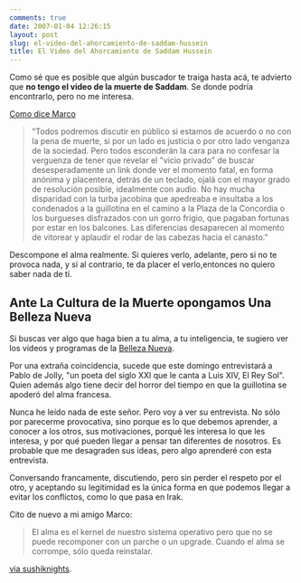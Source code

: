 ```yaml
---
comments: true
date: 2007-01-04 12:26:15
layout: post
slug: el-video-del-ahorcamiento-de-saddam-hussein
title: El Video del Ahorcamiento de Saddam Hussein
---
```


Como sé que es posible que algún buscador te traiga hasta acá, te advierto que **no tengo el video de la muerte de Saddam**. Se donde podría encontrarlo, pero no me interesa.

[Como dice Marco](http://replay.waybackmachine.org/20071029051833/http://sushiknights.org/2007/01/voyerismo_digital.html)


> "Todos podremos discutir en público si estamos de acuerdo o no con la pena de muerte, si por un lado es justicia o por otro lado venganza de la sociedad. Pero todos esconderán la cara para no confesar la verguenza de tener que revelar el "vicio privado" de buscar desesperadamente un link donde ver el momento fatal, en forma anónima y placentera, detrás de un teclado, ojalá con el mayor grado de resolución posible, idealmente con audio. No hay mucha disparidad con la turba jacobina que apedreaba e insultaba a los condenados a la guillotina en el camino a la Plaza de la Concordia o los burgueses disfrazados con un gorro frigio, que pagaban fortunas por estar en los balcones. Las diferencias desaparecen al momento de vitorear y aplaudir el rodar de las cabezas hacia el canasto."


Descompone el alma realmente. Si quieres verlo, adelante, pero si no te provoca nada, y si al contrario, te da placer el verlo,entonces no quiero saber nada de tí.


## Ante La Cultura de la Muerte opongamos Una Belleza Nueva


Si buscas ver algo que haga bien a tu alma, a tu inteligencia, te sugiero ver los videos y programas de la [Belleza Nueva](http://replay.waybackmachine.org/20071029051833/http://www.unabellezanueva.org/).

Por una extraña coincidencia, sucede que este domingo entrevistará a Pablo de Jolly, "un poeta del siglo XXI que le canta a Luis XIV, El Rey Sol". Quien además algo tiene decir del horror del tiempo en que la guillotina se apoderó del alma francesa.

Nunca he leído nada de este señor. Pero voy a ver su entrevista. No sólo por parecerme provocativa, sino porque es lo que debemos aprender, a conocer a los otros, sus motivaciones, porqué les interesa lo que les interesa, y por qué pueden llegar a pensar tan diferentes de nosotros. Es probable que me desagraden sus ideas, pero algo aprenderé con esta entrevista.

Conversando francamente, discutiendo, pero sin perder el respeto por el otro, y aceptando su legitimidad es la única forma en que podemos llegar a evitar los conflictos, como lo que pasa en Irak.

Cito de nuevo a mi amigo Marco:


> El alma es el kernel de nuestro sistema operativo pero que no se puede recomponer con un parche o un upgrade. Cuando el alma se corrompe, sólo queda reinstalar.


[via sushiknights](http://replay.waybackmachine.org/20071029051833/http://sushiknights.org/2007/01/voyerismo_digital.html).
